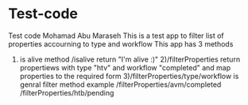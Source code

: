 Test-code
===========

Test code Mohamad Abu Maraseh
This is a test app to filter list of properties accourning to type and workflow
This app has 3 methods 
1) is alive method /isalive return "I'm alive :)"
2)/filterProperties return propertiews with type "htv" and workflow "completed" and map properties to the required form 
3)/filterProperties/type/workflow is genral filter method 
   example /filterProperties/avm/completed 
           /filterProperties/htb/pending 
